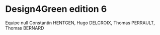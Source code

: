 # Design4Green edition 6

Equipe null
Constantin HENTGEN, Hugo DELCROIX, Thomas PERRAULT, Thomas BERNARD